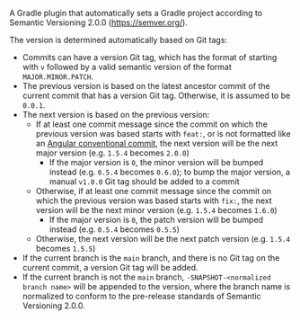 A Gradle plugin that automatically sets a Gradle project according to Semantic Versioning 2.0.0 (https://semver.org/).

The version is determined automatically based on Git tags:
* Commits can have a version Git tag, which has the format of starting with `v` followed by a valid semantic version of the format `MAJOR.MINOR.PATCH`.
* The previous version is based on the latest ancestor commit of the current commit that has a version Git tag. Otherwise, it is assumed to be `0.0.1`.
* The next version is based on the previous version:
  * If at least one commit message since the commit on which the previous version was based starts with `feat:`, or is not formatted like an [Angular conventional commit](https://github.com/conventional-changelog/commitlint/tree/master/@commitlint/config-conventional#type-enum), the next version will be the next major version (e.g. `1.5.4` becomes `2.0.0`)
    * If the major version is `0`, the minor version will be bumped instead (e.g. `0.5.4` becomes `0.6.0`); to bump the major version, a manual `v1.0.0` Git tag should be added to a commit
  * Otherwise, if at least one commit message since the commit on which the previous version was based starts with `fix:`, the next version will be the next minor version (e.g. `1.5.4` becomes `1.6.0`)
    * If the major version is `0`, the patch version will be bumped instead (e.g. `0.5.4` becomes `0.5.5`)
  * Otherwise, the next version will be the next patch version (e.g. `1.5.4` becomes `1.5.5`)
* If the current branch is the `main` branch, and there is no Git tag on the current commit, a version Git tag will be added.
* If the current branch is not the `main` branch, `-SNAPSHOT-<normalized branch name>` will be appended to the version, where the branch name is normalized to conform to the pre-release standards of Semantic Versioning 2.0.0.
